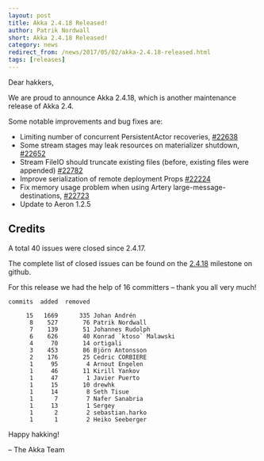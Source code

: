 ```yaml
---
layout: post
title: Akka 2.4.18 Released!
author: Patrik Nordwall
short: Akka 2.4.18 Released!
category: news
redirect_from: /news/2017/05/02/akka-2.4.18-released.html
tags: [releases]
---
```


Dear hakkers,

We are proud to announce Akka 2.4.18, which is another maintenance release of Akka 2.4. 

Some notable improvements and bug fixes are:

* Limiting number of concurrent PersistentActor recoveries, [#22638](https://github.com/akka/akka/issues/22638)
* Some stream stages may leak resources on materializer shutdown, [#22652](https://github.com/akka/akka/issues/22652)
* Stream FileIO should truncate existing files (before, existing files were appended) [#22782](https://github.com/akka/akka/issues/22782)
* Improve serialization of remote deployment Props [#22224](https://github.com/akka/akka/issues/22224)
* Fix memory usage problem when using Artery large-message-destinations, [#22723](https://github.com/akka/akka/issues/22723)
* Update to Aeron 1.2.5

## Credits

A total 40 issues were closed since 2.4.17.

The complete list of closed issues can be found on the [2.4.18](https://github.com/akka/akka/milestone/105?closed=1) milestone on github.

For this release we had the help of 16 committers – thank you all very much!

~~~
commits  added  removed

     15   1669      335 Johan Andrén
      8    527       76 Patrik Nordwall
      7    139       51 Johannes Rudolph
      6    626       40 Konrad `ktoso` Malawski
      4     70       14 ortigali
      3    453       86 Björn Antonsson
      2    176       25 Cedric CORBIERE
      1     95        4 Arnout Engelen
      1     46       11 Kirill Yankov
      1     47        1 Javier Puerto
      1     15       10 drewhk
      1     14        8 Seth Tisue
      1      7        7 Nafer Sanabria
      1     13        1 Sergey
      1      2        2 sebastian.harko
      1      1        2 Heiko Seeberger
~~~

Happy hakking!

– The Akka Team